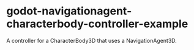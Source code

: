 # godot-navigationagent-characterbody-controller-example
A controller for a CharacterBody3D that uses a NavigationAgent3D.

